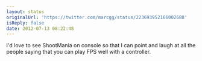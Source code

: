 ```yaml
---
layout: status
originalUrl: 'https://twitter.com/marcgg/status/223693952166002688'
isReply: false
date: 2012-07-13 08:22:48
---
```


I'd love to see ShootMania on console so that I can point and laugh at all the people saying that you can play FPS well with a controller.
